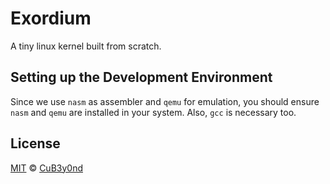 # Exordium

A tiny linux kernel built from scratch.

## Setting up the Development Environment

Since we use `nasm` as assembler and `qemu` for emulation, you should ensure `nasm` and `qemu` are installed in your system. Also, `gcc` is necessary too.

## License

[MIT](https://github.com/CuB3y0nd/Exordium/blob/master/LICENSE) © [CuB3y0nd](https://assembly.rip/)
